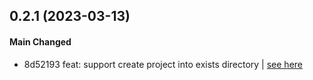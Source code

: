 ## 0.2.1 (2023-03-13)

#### Main Changed

- 8d52193 feat: support create project into exists directory | [see here](https://github.com/vitejs/vite/pull/12390#issuecomment-1465457917)
